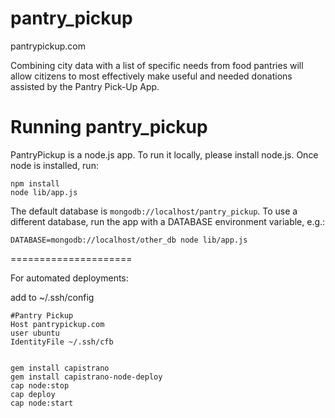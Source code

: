 pantry_pickup
=============

pantrypickup.com

Combining city data with a list of specific needs from food pantries will allow citizens to most effectively make useful and needed donations assisted by the Pantry Pick-Up App. 

Running pantry_pickup
=====================

PantryPickup is a node.js app. To run it locally, please install node.js. Once node is installed, run:

    npm install
    node lib/app.js

The default database is `mongodb://localhost/pantry_pickup`. To use a different database, run the app with a DATABASE environment variable, e.g.:

    DATABASE=mongodb://localhost/other_db node lib/app.js


=====================

For automated deployments:

add to ~/.ssh/config

    #Pantry Pickup
    Host pantrypickup.com
    user ubuntu
    IdentityFile ~/.ssh/cfb


    gem install capistrano
    gem install capistrano-node-deploy
    cap node:stop
    cap deploy
    cap node:start
